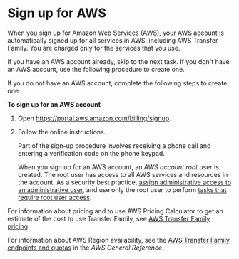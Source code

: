 # Sign up for AWS<a name="requirements-aws-signup"></a>

When you sign up for Amazon Web Services \(AWS\), your AWS account is automatically signed up for all services in AWS, including AWS Transfer Family\. You are charged only for the services that you use\.

If you have an AWS account already, skip to the next task\. If you don't have an AWS account, use the following procedure to create one\.

If you do not have an AWS account, complete the following steps to create one\.

**To sign up for an AWS account**

1. Open [https://portal\.aws\.amazon\.com/billing/signup](https://portal.aws.amazon.com/billing/signup)\.

1. Follow the online instructions\.

   Part of the sign\-up procedure involves receiving a phone call and entering a verification code on the phone keypad\.

   When you sign up for an AWS account, an *AWS account root user* is created\. The root user has access to all AWS services and resources in the account\. As a security best practice, [assign administrative access to an administrative user](https://docs.aws.amazon.com/singlesignon/latest/userguide/getting-started.html), and use only the root user to perform [tasks that require root user access](https://docs.aws.amazon.com/accounts/latest/reference/root-user-tasks.html)\.

For information about pricing and to use AWS Pricing Calculator to get an estimate of the cost to use Transfer Family, see [AWS Transfer Family pricing](http://aws.amazon.com/sftp/pricing/)\.

For information about AWS Region availability, see the [AWS Transfer Family endpoints and quotas](https://docs.aws.amazon.com/general/latest/gr/transfer-service.html) in the *AWS General Reference*\.